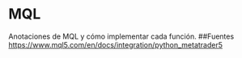 # MQL
Anotaciones de MQL y cómo implementar cada función.
##Fuentes
https://www.mql5.com/en/docs/integration/python_metatrader5
